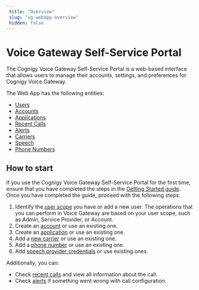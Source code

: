 ```yaml
---
 title: "Overview" 
 slug: "vg-webapp-overview" 
 hidden: false 
---
```


# Voice Gateway Self-Service Portal

The Cognigy Voice Gateway Self-Service Portal is a web-based interface that allows users to manage their accounts, settings, and preferences for Cognigy Voice Gateway.

The Web App has the following entities:

- [Users](users.md)
- [Accounts](accounts.md)
- [Applications](applications.md)
- [Recent Calls](recent-calls.md)
- [Alerts](alerts.md)
- [Carriers](carriers.md)
- [Speech](speech-services.md)
- [Phone Numbers](phone-numbers.md)

## How to start

If you use the Cognigy Voice Gateway Self-Service Portal for the first time, ensure that you have completed the steps in the [Getting Started guide](../getting-started.md). Once you have completed the guide, proceed with the following steps:

1. Identify the [user scope](users.md) you have or add a new user. The operations that you can perform in Voice Gateway are based on your user scope, such as Admin, Service Provider, or Account.
2. Create an [account](accounts.md) or use an existing one.
3. Create an [application](applications.md) or use an existing one.
4. Add a [new carrier](carriers.md) or use an existing one.
5. Add a [phone number](phone-numbers.md) or use an existing one.
6. Add [speech provider credentials](speech-services.md) or use existing ones.

Additionally, you can:

- Check [recent calls](recent-calls.md) and view all information about the call.
- Check [alerts](alerts.md) if something went wrong with call configuration.



